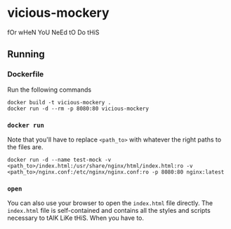 # vicious-mockery

fOr wHeN YoU NeEd tO Do tHiS

## Running

### Dockerfile

Run the following commands

```
docker build -t vicious-mockery .
docker run -d --rm -p 8080:80 vicious-mockery
```

### `docker run`

Note that you'll have to replace `<path_to>` with whatever the right paths to the files are.

```
docker run -d --name test-mock -v <path_to>/index.html:/usr/share/nginx/html/index.html:ro -v <path_to>/nginx.conf:/etc/nginx/nginx.conf:ro -p 8080:80 nginx:latest
```

### `open`

You can also use your browser to open the `index.html` file directly. The `index.html` file is self-contained and contains all the styles and scripts necessary to tAlK LiKe tHiS. When you have to.

